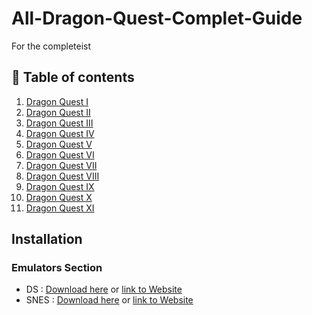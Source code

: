 # All-Dragon-Quest-Complet-Guide
For the completeist

## 📖 Table of contents

1. [Dragon Quest I](https://github.com/Ellimaaac/All-Dragon-Quest-Complet-Guide/tree/main/Dragon%20Quest%201)
2. [Dragon Quest II](https://github.com/Ellimaaac/All-Dragon-Quest-Complet-Guide/tree/main/Dragon%20Quest%202)
3. [Dragon Quest III](https://github.com/Ellimaaac/All-Dragon-Quest-Complet-Guide/tree/main/Dragon%20Quest%203)
4. [Dragon Quest IV](https://github.com/Ellimaaac/All-Dragon-Quest-Complet-Guide/tree/main/Dragon%20Quest%204)
5. [Dragon Quest V](https://github.com/Ellimaaac/All-Dragon-Quest-Complet-Guide/tree/main/Dragon%20Quest%205)
6. [Dragon Quest VI](https://github.com/Ellimaaac/All-Dragon-Quest-Complet-Guide/tree/main/Dragon%20Quest%206)
7. [Dragon Quest VII](https://github.com/Ellimaaac/All-Dragon-Quest-Complet-Guide/tree/main/Dragon%20Quest%207)
8. [Dragon Quest VIII](https://github.com/Ellimaaac/All-Dragon-Quest-Complet-Guide/tree/main/Dragon%20Quest%208)
9. [Dragon Quest IX](https://github.com/Ellimaaac/All-Dragon-Quest-Complet-Guide/tree/main/Dragon%20Quest%209)
10. [Dragon Quest X](https://github.com/Ellimaaac/All-Dragon-Quest-Complet-Guide/tree/main/Dragon%20Quest%2010)
11. [Dragon Quest XI](https://github.com/Ellimaaac/All-Dragon-Quest-Complet-Guide/tree/main/Dragon%20Quest%2011)





## Installation
### Emulators Section
- DS : [Download here](https://github.com/Ellimaaac/All-Dragon-Quest-Complet-Guide/blob/main/EMUs/desmume-0.9.13-win64.zip) or [link to Website](https://desmume.org/download/)
- SNES : [Download here](https://github.com/Ellimaaac/All-Dragon-Quest-Complet-Guide/blob/main/EMUs/snes9x-1.62.3-win32-x64.zip) or [link to Website](https://www.snes9x.com/downloads.php)
